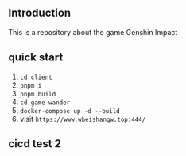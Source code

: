 ## Introduction

This is a repository about the game Genshin Impact

## quick start

1. `cd client`
2. `pnpm i`
3. `pnpm build`
4. `cd game-wander`
5. `docker-compose up -d --build`
6. visit `https://www.wbeishangw.top:444/`

## cicd test 2
